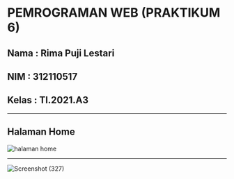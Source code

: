 <h1>PEMROGRAMAN WEB (PRAKTIKUM 6)</h1>

<h2>Nama : Rima Puji Lestari</h2>
<h2>NIM : 312110517</h2>
<h2>Kelas : TI.2021.A3</h2>
<hr>

<h2>Halaman Home</h2>

![halaman home](https://user-images.githubusercontent.com/118242692/232679378-6f69a43d-8842-4152-9466-f3a5c2a1a920.png)

<hr>

![Screenshot (327)](https://user-images.githubusercontent.com/118242692/232681605-7adc1bae-28de-4f0f-80d9-489281a465df.png)
